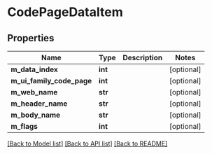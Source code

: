 # CodePageDataItem

## Properties
Name | Type | Description | Notes
------------ | ------------- | ------------- | -------------
**m_data_index** | **int** |  | [optional] 
**m_ui_family_code_page** | **int** |  | [optional] 
**m_web_name** | **str** |  | [optional] 
**m_header_name** | **str** |  | [optional] 
**m_body_name** | **str** |  | [optional] 
**m_flags** | **int** |  | [optional] 

[[Back to Model list]](../README.md#documentation-for-models) [[Back to API list]](../README.md#documentation-for-api-endpoints) [[Back to README]](../README.md)

